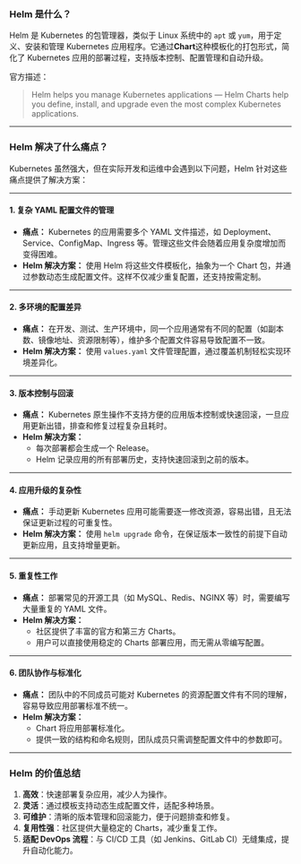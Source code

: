 ### **Helm 是什么？**

Helm 是 Kubernetes 的包管理器，类似于 Linux 系统中的 `apt` 或 `yum`，用于定义、安装和管理 Kubernetes 应用程序。它通过**Chart**这种模板化的打包形式，简化了 Kubernetes 应用的部署过程，支持版本控制、配置管理和自动升级。

官方描述：

> Helm helps you manage Kubernetes applications — Helm Charts help you define, install, and upgrade even the most complex Kubernetes applications.

------

### **Helm 解决了什么痛点？**

Kubernetes 虽然强大，但在实际开发和运维中会遇到以下问题，Helm 针对这些痛点提供了解决方案：

------

#### 1. **复杂 YAML 配置文件的管理**

- **痛点：** Kubernetes 的应用需要多个 YAML 文件描述，如 Deployment、Service、ConfigMap、Ingress 等。管理这些文件会随着应用复杂度增加而变得困难。
- **Helm 解决方案：** 使用 Helm 将这些文件模板化，抽象为一个 Chart 包，并通过参数动态生成配置文件。这样不仅减少重复配置，还支持按需定制。

------

#### 2. **多环境的配置差异**

- **痛点：** 在开发、测试、生产环境中，同一个应用通常有不同的配置（如副本数、镜像地址、资源限制等），维护多个配置文件容易导致配置不一致。
- **Helm 解决方案：** 使用 `values.yaml` 文件管理配置，通过覆盖机制轻松实现环境差异化。

------

#### 3. **版本控制与回滚**

- **痛点：** Kubernetes 原生操作不支持方便的应用版本控制或快速回滚，一旦应用更新出错，排查和修复过程复杂且耗时。
- **Helm 解决方案：**
  - 每次部署都会生成一个 Release。
  - Helm 记录应用的所有部署历史，支持快速回滚到之前的版本。

------

#### 4. **应用升级的复杂性**

- **痛点：** 手动更新 Kubernetes 应用可能需要逐一修改资源，容易出错，且无法保证更新过程的可重复性。
- **Helm 解决方案：** 使用 `helm upgrade` 命令，在保证版本一致性的前提下自动更新应用，且支持增量更新。

------

#### 5. **重复性工作**

- **痛点：** 部署常见的开源工具（如 MySQL、Redis、NGINX 等）时，需要编写大量重复的 YAML 文件。
- **Helm 解决方案：**
  - 社区提供了丰富的官方和第三方 Charts。
  - 用户可以直接使用稳定的 Charts 部署应用，而无需从零编写配置。

------

#### 6. **团队协作与标准化**

- **痛点：** 团队中的不同成员可能对 Kubernetes 的资源配置文件有不同的理解，容易导致应用部署标准不统一。
- **Helm 解决方案：**
  - Chart 将应用部署标准化。
  - 提供一致的结构和命名规则，团队成员只需调整配置文件中的参数即可。

------

### **Helm 的价值总结**

1. **高效**：快速部署复杂应用，减少人为操作。
2. **灵活**：通过模板支持动态生成配置文件，适配多种场景。
3. **可维护**：清晰的版本管理和回滚能力，便于问题排查和修复。
4. **复用性强**：社区提供大量稳定的 Charts，减少重复工作。
5. **适配 DevOps 流程**：与 CI/CD 工具（如 Jenkins、GitLab CI）无缝集成，提升自动化能力。